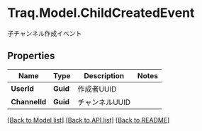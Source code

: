 # Traq.Model.ChildCreatedEvent
子チャンネル作成イベント

## Properties

Name | Type | Description | Notes
------------ | ------------- | ------------- | -------------
**UserId** | **Guid** | 作成者UUID | 
**ChannelId** | **Guid** | チャンネルUUID | 

[[Back to Model list]](../../README.md#documentation-for-models) [[Back to API list]](../../README.md#documentation-for-api-endpoints) [[Back to README]](../../README.md)

